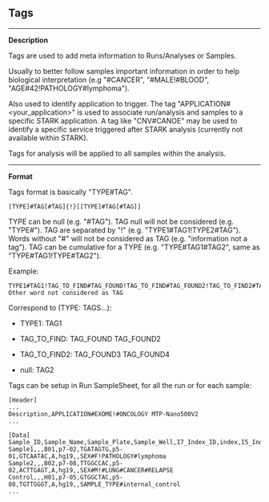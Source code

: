 
Tags
-----------


---
**Description**

Tags are used to add meta information to Runs/Analyses or Samples.

Usually to better follow samples important information in order to help biological interpretation (e.g "#CANCER", "#MALE!#BLOOD", "AGE#42!PATHOLOGY#lymphoma").

Also used to identify application to trigger. The tag "APPLICATION#<your_application>" is used to associate run/analysis and samples to a specific STARK application. A tag like "CNV#CANOE" may be used to identify a specific service triggered after STARK analysis (currently not available within STARK).

Tags for analysis will be applied to all samples within the analysis.

---
**Format**

Tags format is basically "TYPE#TAG".

```
[TYPE]#TAG[#TAG]{!}[[TYPE]#TAG[#TAG]]
```

TYPE can be null (e.g. "#TAG"). TAG null will not be considered (e.g. "TYPE#"). TAG are separated by "!" (e.g. "TYPE1#TAG1!TYPE2#TAG"). Words without "#" will not be considered as TAG (e.g. "information not a tag"). TAG can be cumulative for a TYPE (e.g. "TYPE#TAG1#TAG2", same as "TYPE#TAG1!TYPE#TAG2").


Example:

```
TYPE1#TAG1!TAG_TO_FIND#TAG_FOUND!TAG_TO_FIND#TAG_FOUND2!TAG_TO_FIND2#TAG_FOUND3#TAG_FOUND4!#TAG2!TAG_NOT_CONSIDERED# Other word not considered as TAG
```

Correspond to (TYPE: TAGS...):

- TYPE1: TAG1

- TAG_TO_FIND: TAG_FOUND TAG_FOUND2

- TAG_TO_FIND2: TAG_FOUND3 TAG_FOUND4

- null: TAG2


Tags can be setup in Run SampleSheet, for all the run or for each sample:

```
[Header]
...
Description,APPLICATION#EXOME!#ONCOLOGY MTP-Nano500V2
...

[Data]
Sample_ID,Sample_Name,Sample_Plate,Sample_Well,I7_Index_ID,index,I5_Index_ID,index2,Manifest,GenomeFolder,Sample_Project,Description
Sample1,,,B01,p7-02,TGATAGTG,p5-01,GTCAATAC,A,hg19,,SEX#F!PATHOLOGY#lymphoma
Sample2,,,B02,p7-08,TTGGCCAC,p5-02,ACTTGAGT,A,hg19,,SEX#M!#LUNG#CANCER#RELAPSE
Control,,,H01,p7-05,GTGGCTAC,p5-08,TGTTGGGT,A,hg19,,SAMPLE_TYPE#internal_control
...
```